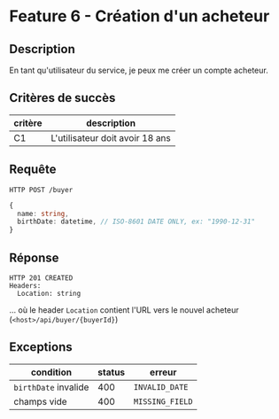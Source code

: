 # Feature 6 - Création d'un acheteur

## Description

En tant qu'utilisateur du service, je peux me créer un compte acheteur.

## Critères de succès

| critère | description                     |
| ------- | ------------------------------- |
| C1      | L'utilisateur doit avoir 18 ans |

## Requête

`HTTP POST /buyer`

```ts
{
  name: string,
  birthDate: datetime, // ISO-8601 DATE ONLY, ex: "1990-12-31"
}
```

## Réponse

```
HTTP 201 CREATED
Headers:
  Location: string
```

... où le header `Location` contient l'URL vers le nouvel acheteur (`<host>/api/buyer/{buyerId}`)

## Exceptions

| condition            | status | erreur          |
| -------------------- | ------ | --------------- |
| `birthDate` invalide | 400    | `INVALID_DATE`  |
| champs vide          | 400    | `MISSING_FIELD` |
